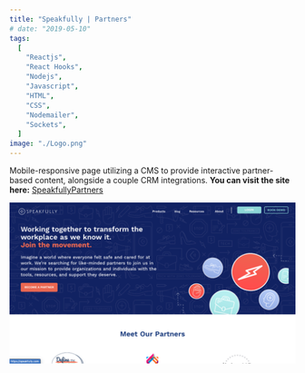 ```yaml
---
title: "Speakfully | Partners"
# date: "2019-05-10"
tags:
  [
    "Reactjs",
    "React Hooks",
    "Nodejs",
    "Javascript",
    "HTML",
    "CSS",
    "Nodemailer",
    "Sockets",
  ]
image: "./Logo.png"
---
```


<!-- [Shiftradr]  -->

Mobile-responsive page utilizing a CMS to provide interactive partner-based content, alongside a couple CRM integrations.
**You can visit the site here:** [SpeakfullyPartners]

![](./SpeakfullyPartners.png "Landing Page")

<!-- ![](./ST2.png "Feed")
![](./ST3.png "Filter")
![](./ST4.png "Chat")
![](./ST5.png "Chat2") -->

<!-- reference links --->

[speakfullypartners]: https://speakfully.com/partners

<!-- [github]: https://github.com/shiftradr -->
